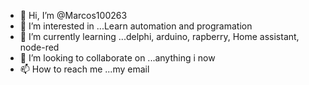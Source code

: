 - 👋 Hi, I’m @Marcos100263
- 👀 I’m interested in ...Learn automation and programation
- 🌱 I’m currently learning ...delphi, arduino, rapberry, Home assistant, node-red
- 💞️ I’m looking to collaborate on ...anything i now
- 📫 How to reach me ...my email

<!---
Marcos100263/Marcos100263 is a ✨ special ✨ repository because its `README.md` (this file) appears on your GitHub profile.
You can click the Preview link to take a look at your changes.
--->
